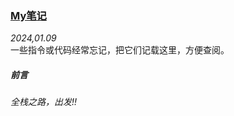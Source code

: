 ### [My笔记](https://plusw.github.io/blog/#article/article04myNote)
*2024,01.09*  
    一些指令或代码经常忘记，把它们记载这里，方便查阅。

##### **前言**
*全栈之路，出发!!*

 